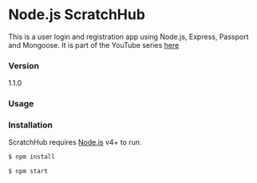 # Node.js ScratchHub

This is a user login and registration app using Node.js, Express, Passport and Mongoose. It is part of the YouTube series [here](https://www.youtube.com/watch?v=Z1ktxiqyiLA)

### Version
1.1.0

### Usage


### Installation

ScratchHub requires [Node.js](https://nodejs.org/) v4+ to run.

```sh
$ npm install
```

```sh
$ npm start
```